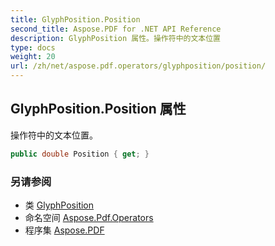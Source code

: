 ```yaml
---
title: GlyphPosition.Position
second_title: Aspose.PDF for .NET API Reference
description: GlyphPosition 属性。操作符中的文本位置
type: docs
weight: 20
url: /zh/net/aspose.pdf.operators/glyphposition/position/
---
```

## GlyphPosition.Position 属性

操作符中的文本位置。

```csharp
public double Position { get; }
```

### 另请参阅

* 类 [GlyphPosition](../)
* 命名空间 [Aspose.Pdf.Operators](../../../aspose.pdf.operators/)
* 程序集 [Aspose.PDF](../../../)